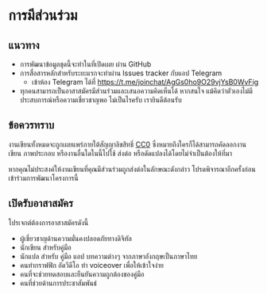 # การมีส่วนร่วม

## แนวทาง

* การพัฒนาข้อมูลชุดนี้จะทำในที่เปิดเผย ผ่าน GitHub
* การสื่อสารหลักสำหรับระยะแรกจะทำผ่าน Issues tracker กับแอป Telegram
    * เข้าห้อง Telegram ได้ที่ https://t.me/joinchat/AgGs0ho9O29vjYsB0WvFig
* ทุกคนสามารถเป็นอาสาสมัครมีส่วนร่วมและเสนอความคิดเห็นได้ หากสนใจ แม้คิดว่าตัวเองไม่มีประสบการณ์หรือความเชี่ยวชาญพอ ไม่เป็นไรครับ เรายินดีต้อนรับ

## ข้อควรทราบ

งานเขียนทั้งหมดจะถูกเผยแพร่ภายใต้สัญญาลิขสิทธิ์ [CC0](LICENSE) ซึ่งหมายถึงใครก็ได้สามารถคัดลอกงานเขียน ภาพประกอบ หรืองานอื่นใดในนี้ไปใช้ ส่งต่อ หรือดัดแปลงได้โดยไม่จำเป็นต้องให้ที่มา

หากคุณไม่ประสงค์ให้งานเขียนที่คุณมีส่วนร่วมถูกส่งต่อในลักษณะดังกล่าว โปรดพิจารณาอีกครั้งก่อนเข้าร่วมการพัฒนาโครงการนี้

## เปิดรับอาสาสมัคร

โปรเจกต์ต้องการอาสาสมัครดังนี้

* ผู้เชี่ยวชาญด้านความมั่นคงปลอดภัยทางดิจิทัล
* นักเขียน สำหรับคู่มือ
* นักแปล สำหรับ คู่มือ แอป บทความต่างๆ จากภาษาอังกฤษเป็นภาษาไทย
* คนทำกราฟฟิก อัดวีดีโอ ทำ voiceover เพื่อให้เข้าใจง่าย
* คนที่จะช่วยทดสอบและยืนยันความถูกต้องของคู่มือ
* คนที่ช่วยด้านการประชาสัมพันธ์
